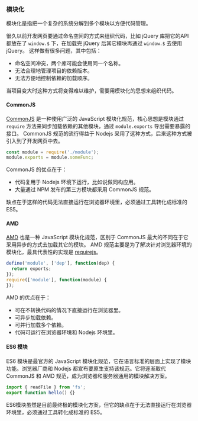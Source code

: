 ### 模块化
模块化是指把一个复杂的系统分解到多个模块以方便代码管理。

很久以前开发网页要通过命名空间的方式来组织代码，比如 jQuery 库把它的API都放在了 `window.$` 下，在加载完 jQuery 后其它模块再通过 `window.$` 去使用 jQuery。
这样做有很多问题，其中包括：
- 命名空间冲突，两个库可能会使用同一个名称。
- 无法合理地管理项目的依赖版本。
- 无法方便地控制依赖的加载顺序。

当项目变大时这种方式将变得难以维护，需要用模块化的思想来组织代码。

#### CommonJS
[CommonJS](http://www.commonjs.org) 是一种使用广泛的 JavaScript 模块化规范，核心思想是模块通过 `require` 方法来同步加载依赖的其他模块，通过 `module.exports` 导出需要暴露的接口。
CommonJS 规范的流行得益于 Nodejs 采用了这种方式，后来这种方式被引入到了开发网页中去。
```js
const module = require('./module');
module.exports = module.someFunc;
```

CommonJS 的优点在于：
- 代码复用于 Nodejs 环境下运行，比如说做同构应用。
- 大量通过 NPM 发布的第三方模块都采用 CommonJS 规范。

缺点在于这样的代码无法直接运行在浏览器环境里，必须通过工具转化成标准的 ES5。

#### AMD
[AMD](https://en.wikipedia.org/wiki/Asynchronous_module_definition) 也是一种 JavaScript 模块化规范，区别于 CommonJS 最大的不同在于它采用异步的方式去加载其它的模块。
AMD 规范主要是为了解决针对浏览器环境的模块化，最具代表性的实现是 [requirejs](http://requirejs.org)。
```js
define('module', ['dep'], function(dep) {
  return exports;
});
require(['module'], function(module) {
});
```

AMD 的优点在于：
- 可在不转换代码的情况下直接运行在浏览器里。
- 可异步加载依赖。
- 可并行加载多个依赖。
- 代码可运行在浏览器环境和 Nodejs 环境里。

#### ES6 模块
ES6 模块是最官方的 JavaScript 模块化规范，它在语言标准的层面上实现了模块功能。浏览器厂商和 Nodejs 都宣布要原生支持该规范。它将逐渐取代 CommonJS 和 AMD 规范，成为浏览器和服务器通用的模块解决方案。
```js
import { readFile } from 'fs';
export function hello() {}
```
ES6模块虽然是目前最终极的模块化方案，但它的缺点在于无法直接运行在浏览器环境里，必须通过工具转化成标准的 ES5。